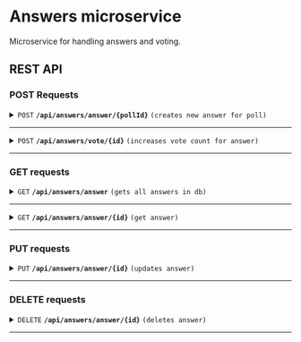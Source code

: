 # Answers microservice

Microservice for handling answers and voting.

## REST API
### POST Requests
<details>
    <summary>
        <code>POST</code> <code><b>/api/answers/answer/{pollId}</b></code> <code>(creates new answer for poll)</code>
    </summary>

#### Parameters
-----------------------------------

> | name              |  type     | data type      | description                         |
> |-------------------|-----------|----------------|-------------------------------------|
> | `pollId` |  required | string   | poll id        |

#### Request body
-----------------------------------
```json
{
    "answer": "string"
}
```

#### Responses
-----------------------------------

> | http code     | content-type                      | response                                                            |
> |---------------|-----------------------------------|---------------------------------------------------------------------|
> | `201`         | `application/json`        | `{"answer":"string", "count":"number","pollId":"string"}`                                |


</details>

-----------------------------------

<details>
    <summary>
        <code>POST</code> <code><b>/api/answers/vote/{id}</b></code> <code>(increases vote count for answer)</code>
    </summary>

#### Parameters
-----------------------------------

> | name              |  type     | data type      | description                         |
> |-------------------|-----------|----------------|-------------------------------------|
> | `pollId` |  required | string   | Answer id        |

#### Request body
-----------------------------------

> None


#### Responses
-----------------------------------

> | http code     | content-type                      | response                                                            |
> |---------------|-----------------------------------|---------------------------------------------------------------------|
> | `200`         | `application/json`       | `{"answer":"string","count":"number","pollId":"string"}`                                |
> | `500`         | `text/plain;charset=UTF-8`        | `Answer not found`                                |


</details>

-----------------------------------


### GET requests
<details>
 <summary><code>GET</code> <code><b>/api/answers/answer</b></code> <code>(gets all answers in db)</code></summary>

#### Parameters
-----------------------------------
> None

#### Responses
-----------------------------------
> | http code     | content-type                      | response                                                            |
> |---------------|-----------------------------------|---------------------------------------------------------------------|
> | `200`         | `application/json`        |  `[{"answer":"string","count":"number","pollId":"string"}]`  |



</details>

-----------------------------------

<details>
 <summary><code>GET</code> <code><b>/api/answers/answer/{id}</b></code> <code>(get answer)</code></summary>

#### Parameters
-----------------------------------
> | name              |  type     | data type      | description                         |
> |-------------------|-----------|----------------|-------------------------------------|
> | `pollId` |  required | string   | Answer id        |

#### Responses
-----------------------------------
> | http code     | content-type                      | response                                                            |
> |---------------|-----------------------------------|---------------------------------------------------------------------|
> | `200`         | `application/json`        | `{"answer":"string","count":"number","pollId":"string"}`|



</details>

-----------------------------------

### PUT requests

<details>
  <summary><code>PUT</code> <code><b>/api/answers/answer/{id}</b></code> <code>(updates answer)</code></summary>

#### Parameters
-----------------------------------
> | name              |  type     | data type      | description                         |
> |-------------------|-----------|----------------|-------------------------------------|
> | `id` |  required | string   | answer id        |

#### Request body
-----------------------------------
```json
{
    "answer": "string"
}
```

#### Responses
-----------------------------------
> | http code     | content-type                      | response                                                            |
> |---------------|-----------------------------------|---------------------------------------------------------------------|
> | `200`         | `application/json`        | `{"answer":"string","count":"number","pollId":"string"}`        |

</details>

-----------------------------------

### DELETE requests

<details>
  <summary><code>DELETE</code> <code><b>/api/answers/answer/{id}</b></code> <code>(deletes answer)</code></summary>

##### Parameters
-----------------------------------
> | name              |  type     | data type      | description                         |
> |-------------------|-----------|----------------|-------------------------------------|
> | `id` |  required | string   | answer id        |

##### Responses
-----------------------------------
> | http code     | content-type                      | response                                                            |
> |---------------|-----------------------------------|---------------------------------------------------------------------|
> | `200`         | `text/plain;charset=UTF-8`        | ``                |
> | `500`         | `text/plain;charset=UTF-8`        | `Answer not found`                |


</details>

-----------------------------------




